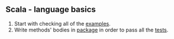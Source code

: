 ## Scala - language basics

1. Start with checking all of the [examples](src/main/scala/isp/scala/examples).
2. Write methods' bodies in [package](src/main/scala/isp/scala/practice) in order to pass all the [tests](src/test/scala/isp/scala/practice).
